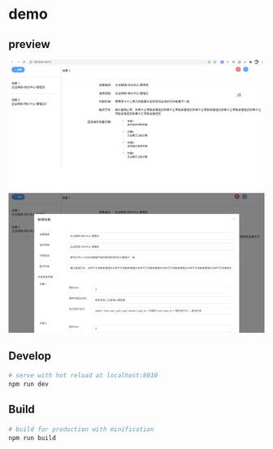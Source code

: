 # demo

## preview

![1.png](img/1.png)
![2.png](img/2.png)

## Develop

``` bash
# serve with hot reload at localhost:8010
npm run dev
```

## Build

``` bash
# build for production with minification
npm run build
```
